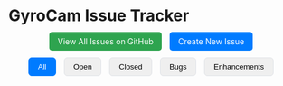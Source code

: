 # GyroCam Issue Tracker

<div align="center">
  <div style="margin: 20px 0;">
    <a href="https://github.com/fayaz12g/GyroCam/issues" target="_blank" style="padding: 8px 15px; background-color: #2ea44f; color: white; border-radius: 5px; text-decoration: none; margin-right: 10px;">View All Issues on GitHub</a>
    <a href="https://github.com/fayaz12g/GyroCam/issues/new/choose" target="_blank" style="padding: 8px 15px; background-color: #007bff; color: white; border-radius: 5px; text-decoration: none;">Create New Issue</a>
  </div>

  <div id="filters" style="margin: 20px 0;">
    <button class="filter-btn active" onclick="filterIssues('all')">All</button>
    <button class="filter-btn" onclick="filterIssues('open')">Open</button>
    <button class="filter-btn" onclick="filterIssues('closed')">Closed</button>
    <button class="filter-btn" onclick="filterIssues('bug')">Bugs</button>
    <button class="filter-btn" onclick="filterIssues('enhancement')">Enhancements</button>
  </div>
</div>

<div id="issues-container" style="margin: 20px 0;"></div>

<style>
  .issue-card {
    border: 1px solid #e1e4e8;
    border-radius: 6px;
    padding: 16px;
    margin-bottom: 16px;
    background-color: #f6f8fa;
  }
  .issue-title {
    font-size: 1.2em;
    margin-bottom: 8px;
  }
  .issue-meta {
    color: #586069;
    font-size: 0.9em;
    margin-bottom: 8px;
  }
  .label {
    display: inline-block;
    padding: 2px 5px;
    border-radius: 3px;
    font-size: 0.8em;
    margin-right: 5px;
  }
  .filter-btn {
    padding: 8px 16px;
    margin: 0 5px;
    border: 1px solid #e1e4e8;
    border-radius: 6px;
    cursor: pointer;
  }
  .filter-btn.active {
    background-color: #007bff;
    color: white;
    border-color: #007bff;
  }
</style>

<script>
  let allIssues = [];
  
  async function fetchIssues() {
    try {
      const response = await fetch('https://api.github.com/repos/fayaz12g/GyroCam/issues?state=all');
      let issues = await response.json();
      // Filter out pull requests
      issues = issues.filter(issue => !('pull_request' in issue));
      allIssues = issues;
      renderIssues(issues);
    } catch (error) {
      console.error('Error fetching issues:', error);
      document.getElementById('issues-container').innerHTML = 
        '<p>Error loading issues. Please <a href="https://github.com/fayaz12g/GyroCam/issues" target="_blank">view on GitHub</a>.</p>';
    }
  }

  function renderIssues(issues) {
    const container = document.getElementById('issues-container');
    container.innerHTML = issues.map(issue => `
      <div class="issue-card">
        <h3 class="issue-title">
          <a href="${issue.html_url}" target="_blank">${issue.title}</a>
          <span style="color: ${issue.state === 'open' ? '#2ea44f' : '#d73a49'}">#${issue.number}</span>
        </h3>
        <div class="issue-meta">
          Status: <strong>${issue.state}</strong> | 
          Created: ${new Date(issue.created_at).toLocaleDateString()}
        </div>
        <div>${issue.labels.map(label => `
          <span class="label" style="background-color: #${label.color}">${label.name}</span>
        `).join('')}</div>
        <p>${issue.body?.substring(0, 150) || ''}...</p>
      </div>
    `).join('');
  }

  function filterIssues(filter) {
    document.querySelectorAll('.filter-btn').forEach(btn => btn.classList.remove('active'));
    event.target.classList.add('active');
    
    let filtered = allIssues;
    if (filter === 'open') filtered = filtered.filter(i => i.state === 'open');
    if (filter === 'closed') filtered = filtered.filter(i => i.state === 'closed');
    if (filter === 'bug') filtered = filtered.filter(i => i.labels.some(l => l.name === 'bug'));
    if (filter === 'enhancement') filtered = filtered.filter(i => i.labels.some(l => l.name === 'enhancement'));
    
    renderIssues(filtered);
  }

  // Initial load
  fetchIssues();
</script>
